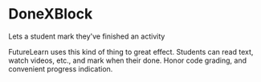 DoneXBlock
==============

Lets a student mark they've finished an activity

FutureLearn uses this kind of thing to great effect. Students can 
read text, watch videos, etc., and mark when their done. Honor 
code grading, and convenient progress indication. 

